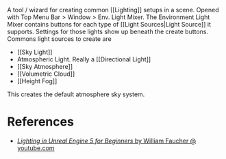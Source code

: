 A tool / wizard for creating common [[Lighting]] setups in a scene.
Opened with Top Menu Bar > Window > Env. Light Mixer.
The Environment Light Mixer contains buttons for each type of [[Light Sources|Light Source]] it supports.
Settings for those lights show up beneath the create buttons.
Commons light sources to create are
- [[Sky Light]]
- Atmospheric Light. Really a [[Directional Light]]
- [[Sky Atmosphere]]
- [[Volumetric Cloud]]
- [[Height Fog]]

This creates the default atmosphere sky system.

# References
- [_Lighting in Unreal Engine 5 for Beginners_ by William Faucher @ youtube.com](https://youtu.be/fSbBsXbjxPo?t=1669)


